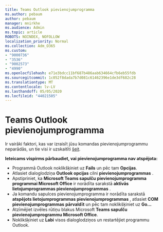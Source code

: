```yaml
---
title: Teams Outlook pievienojumprogramma
ms.author: pebaum
author: pebaum
manager: mnirkhe
ms.audience: Admin
ms.topic: article
ROBOTS: NOINDEX, NOFOLLOW
localization_priority: Normal
ms.collection: Adm_O365
ms.custom:
- "9000736"
- "3536"
- "9002573"
- "4990"
ms.openlocfilehash: e71e3bdcc11bf687b486aab634664cfb6eb55fdb
ms.sourcegitcommit: 1c052f8dada7b7d081c61462396e1de3df682c28
ms.translationtype: MT
ms.contentlocale: lv-LV
ms.lasthandoff: 05/05/2020
ms.locfileid: "44021505"
---
```

# <a name="teams-outlook-add-in"></a>Teams Outlook pievienojumprogramma

Ir vairāki faktori, kas var izraisīt jūsu komandas pievienojumprogrammu neparādās, un tie visi ir uzskaitīti [šeit](https://docs.microsoft.com/microsoftteams/teams-add-in-for-outlook#teams-meeting-add-in-in-outlook-for-windows-does-not-show).

**Ieteicams vispirms pārbaudiet, vai pievienojumprogramma nav atspējota:**

- Programmā Outlook noklikšķiniet uz **Fails** un pēc tam **Opcijas**.
- Atlasiet dialoglodziņa **Outlook opcijas** cilni **pievienojumprogrammas** .
- Apstipriniet, ka **Microsoft Teams sapulču pievienojumprogramma programmai Microsoft Office** ir norādīta sarakstā **aktīvās lietojumprogrammas pievienojumprogrammas** .
- Ja komandu sapulces pievienojumprogramma ir norādīta sarakstā **atspējots lietojumprogrammas pievienojumprogrammas** , atlasiet **COM pievienojumprogrammas** **pārvaldīt** un pēc tam noklikšķiniet uz **Go...**
- Atzīmējiet izvēles rūtiņu blakus Microsoft **Teams sapulču pievienojumprogrammu Microsoft Office**.
- Noklikšķiniet uz **Labi** visos dialoglodziņos un restartējiet programmu Outlook.

